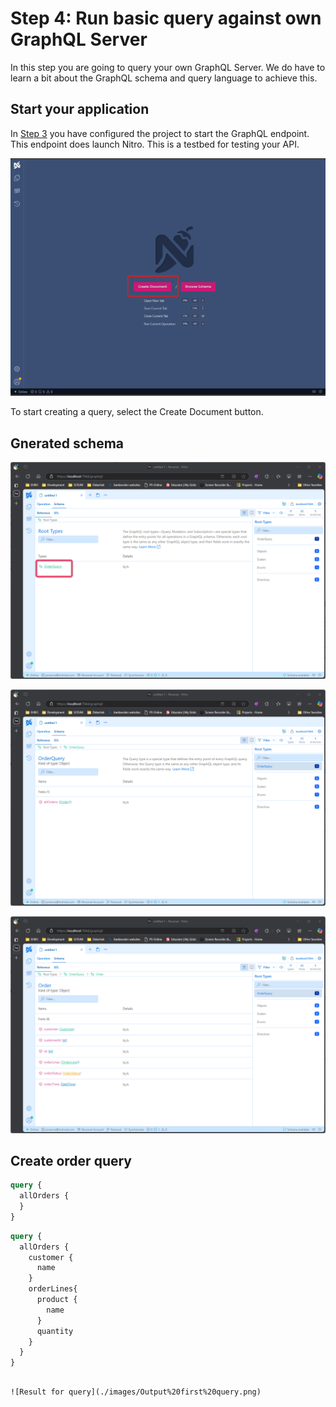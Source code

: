 # Step 4: Run basic query against own GraphQL Server

In this step you are going to query your own GraphQL Server. We do have to learn a bit about the GraphQL schema and query language to achieve this.

## Start your application
In [Step 3](Step3.md) you have configured the project to start the GraphQL endpoint. This endpoint does launch Nitro. This is a testbed for testing your API.

![Nitro](./images/Nitro.png)

To start creating a query, select the Create Document button.

## Gnerated schema

![Generated schema for query](./images/Schema%20main%20window.png)

![Generated schema for query method](./images/allOrders%20Schema.png)

![Generated schema for order](./images/Order%20schema.png)

## Create order query


```graphql
query {
  allOrders {
  }
}
```


```graphql
query {
  allOrders {
    customer {
      name
    }
    orderLines{
      product {
        name
      }
      quantity
    }
  }
}
```


```

![Result for query](./images/Output%20first%20query.png)


